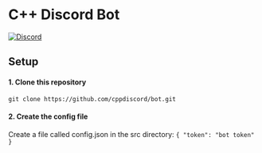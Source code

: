# C++ Discord Bot

[![Discord](https://img.shields.io/discord/1130464154344493166)](https://discord.gg/cpp)

## Setup
#### 1. Clone this repository
```git clone https://github.com/cppdiscord/bot.git```

#### 2. Create the config file
Create a file called config.json in the src directory: ``{ "token": "bot token" }``
